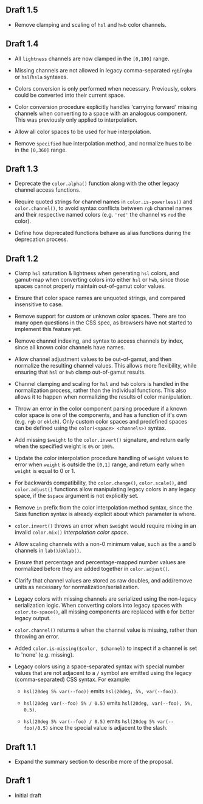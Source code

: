 ## Draft 1.5

* Remove clamping and scaling of `hsl` and `hwb` color channels.

## Draft 1.4

* All `lightness` channels are now clamped in the `[0,100]` range.

* Missing channels are not allowed in legacy comma-separated `rgb`/`rgba` or
  `hsl`/`hsla` syntaxes.

* Colors conversion is only performed when necessary. Previously, colors could
  be converted into their current space.

* Color conversion procedure explicitly handles 'carrying forward' missing
  channels when converting to a space with an analogous component. This was
  previously only applied to interpolation.

* Allow all color spaces to be used for hue interpolation.

* Remove `specified` hue interpolation method, and normalize hues to be in the
  `[0,360]` range.

## Draft 1.3

* Deprecate the `color.alpha()` function along with the other legacy channel
  access functions.

* Require quoted strings for channel names in `color.is-powerless()` and
  `color.channel()`, to avoid syntax conflicts between `rgb` channel names and
  their respective named colors (e.g. `'red'` the channel vs `red` the color).

* Define how deprecated functions behave as alias functions during the
  deprecation process.

## Draft 1.2

* Clamp `hsl` saturation & lightness when generating `hsl` colors, and gamut-map
  when converting colors into either `hsl` or `hwb`, since those spaces cannot
  properly maintain out-of-gamut color values.

* Ensure that color space names are unquoted strings, and compared insensitive
  to case.

* Remove support for custom or unknown color spaces. There are too many open
  questions in the CSS spec, as browsers have not started to implement this
  feature yet.

* Remove channel indexing, and syntax to access channels by index, since all
  known color channels have names.

* Allow channel adjustment values to be out-of-gamut, and then normalize the
  resulting channel values. This allows more flexibility, while ensuring that
  `hsl` or `hwb` clamp out-of-gamut results.

* Channel clamping and scaling for `hsl` and `hwb` colors is handled in the
  normalization process, rather than the individual functions. This also allows
  it to happen when normalizing the results of color manipulation.

* Throw an error in the color component parsing procedure if a known color space
  is one of the components, and has a function of it's own (e.g. `rgb` or
  `oklch`). Only custom color spaces and predefined spaces can be defined using
  the `color(<space> <channels>)` syntax.

* Add missing `$weight` to the `color.invert()` signature, and return early
  when the specified weight is `0%` or `100%`.

* Update the color interpolation procedure handling of `weight` values to error
  when `weight` is outside the `[0,1]` range, and return early when `weight` is
  equal to 0 or 1.

* For backwards compatibility, the `color.change()`, `color.scale()`, and
  `color.adjust()` functions allow manipulating legacy colors in any legacy
  space, if the `$space` argument is not explicitly set.

* Remove `in` prefix from the color interpolation method syntax, since the Sass
  function syntax is already explicit about which parameter is where.

* `color.invert()` throws an error when `$weight` would require mixing in an
  invalid `color.mix()` _interpolation color space_.

* Allow scaling channels with a non-0 minimum value, such as the `a` and `b`
  channels in `lab()`/`oklab()`.

* Ensure that percentage and percentage-mapped number values are normalized
  before they are added together in `color.adjust()`.

* Clarify that channel values are stored as raw doubles, and add/remove units
  as necessary for normalization/serialization.

* Legacy colors with missing channels are serialized using the non-legacy
  serialization logic. When converting colors into legacy spaces with
  `color.to-space()`, all missing components are replaced with `0` for better
  legacy output.

* `color.channel()` returns `0` when the channel value is missing, rather than
  throwing an error.

* Added `color.is-missing($color, $channel)` to inspect if a channel is set to
  'none' (e.g. missing).

* Legacy colors using a space-separated syntax with special number values that
  are not adjacent to a `/` symbol are emitted using the legacy
  (comma-separated) CSS syntax. For example:

  * `hsl(20deg 5% var(--foo))` emits `hsl(20deg, 5%, var(--foo))`.

  * `hsl(20deg var(--foo) 5% / 0.5)` emits `hsl(20deg, var(--foo), 5%, 0.5)`.

  * `hsl(20deg 5% var(--foo) / 0.5)` emits `hsl(20deg 5% var(--foo)/0.5)`
    since the special value is adjacent to the slash.

## Draft 1.1

* Expand the summary section to describe more of the proposal.

## Draft 1

* Initial draft
